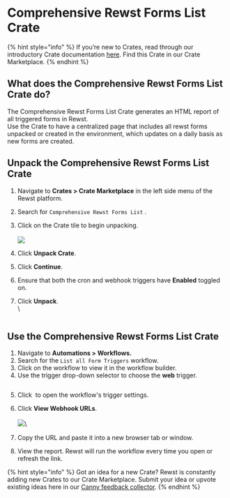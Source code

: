 # Comprehensive Rewst Forms List Crate

{% hint style="info" %}
If you’re new to Crates, read through our introductory Crate documentation [here](https://docs.rewst.help/prebuilt-automations/crates). Find this Crate in our Crate Marketplace.
{% endhint %}

## What does the Comprehensive Rewst Forms List Crate do?

The Comprehensive Rewst Forms List Crate generates an HTML report of all triggered forms in Rewst.\
Use the Crate to have a centralized page that includes all rewst forms unpacked or created in the environment, which updates on a daily basis as new forms are created.

## Unpack the Comprehensive Rewst Forms List Crate

1. Navigate to **Crates > Crate Marketplace** in the left side menu of the Rewst platform.
2. Search for `Comprehensive Rewst Forms List` .
3. Click on the Crate tile to begin unpacking.\
   \
   ![](<../../../.gitbook/assets/Screenshot 2025-06-11 at 6.09.15 PM.png>)
4. Click **Unpack Crate**.
5. Click **Continue**.
6. Ensure that both the cron and webhook triggers have **Enabled** toggled on.
7.  Click **Unpack**.\
    \


    <figure><img src="../../../.gitbook/assets/Screenshot 2025-06-11 at 6.21.31 PM.png" alt=""><figcaption></figcaption></figure>



## Use the Comprehensive Rewst Forms List Crate

1. Navigate to **Automations > Workflows.**
2. Search for the `List all Form Triggers` workflow.
3. Click on the workflow to view it in the workflow builder.
4. Use the trigger drop-down selector to choose the **web** trigger.

<figure><img src="../../../.gitbook/assets/Screenshot 2025-06-25 at 3.24.46 PM.png" alt=""><figcaption></figcaption></figure>

5. Click <img src="../../../.gitbook/assets/Screenshot 2025-02-21 at 11.20.06 AM.png" alt="" data-size="line"> to open the workflow's trigger settings.
6. Click **View Webhook URLs**.\
   \
   ![](<../../../.gitbook/assets/Screenshot 2025-06-25 at 3.26.06 PM.png>)\

7. Copy the URL and paste it into a new browser tab or window.
8. View the report. Rewst will run the workflow every time you open or refresh the link.



{% hint style="info" %}
Got an idea for a new Crate? Rewst is constantly adding new Crates to our Crate Marketplace. Submit your idea or upvote existing ideas here in our [Canny feedback collector](https://rewst.canny.io/crates).
{% endhint %}
